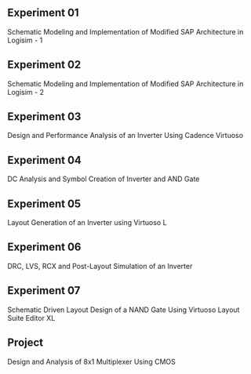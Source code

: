 ## Experiment 01
Schematic Modeling and Implementation of Modified SAP Architecture in Logisim - 1
## Experiment 02 
Schematic Modeling and Implementation of Modified SAP Architecture in Logisim - 2
## Experiment 03 
Design and Performance Analysis of an Inverter Using Cadence Virtuoso
## Experiment 04
DC Analysis and Symbol Creation of Inverter and AND Gate
## Experiment 05
Layout Generation of an Inverter using Virtuoso L
## Experiment 06 
DRC, LVS, RCX and Post-Layout Simulation of an Inverter
## Experiment 07 
Schematic Driven Layout Design of a NAND Gate Using Virtuoso Layout Suite Editor XL
## Project 
Design and Analysis of 8x1 Multiplexer Using CMOS
